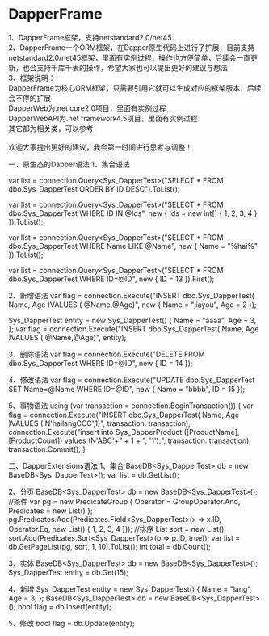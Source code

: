 # DapperFrame
1、DapperFrame框架，支持netstandard2.0/net45  <br />
2、DapperFrame一个ORM框架，在Dapper原生代码上进行了扩展，目前支持netstandard2.0/net45框架，里面有实例过程，操作也方便简单，后续会一直更新，也会支持千库千表的操作，希望大家也可以提出更好的建议与想法   <br />
3、框架说明：  <br />
	DapperFrame为核心ORM框架，只需要引用它就可以生成对应的框架版本，后续会不停的扩展  <br />
	DapperWeb为.net core2.0项目，里面有实例过程  <br />
	DapperWebAPI为.net framework4.5项目，里面有实例过程  <br />
	其它都为相关类，可以参考  <br />
  <br />
欢迎大家提出更好的建议，我会第一时间进行思考与调整！  <br />

一、原生态的Dapper语法
1、集合语法


var list = connection.Query<Sys_DapperTest>("SELECT * FROM dbo.Sys_DapperTest ORDER BY ID DESC").ToList();


var list = connection.Query<Sys_DapperTest>("SELECT * FROM dbo.Sys_DapperTest WHERE ID IN @Ids", new { Ids = new int[] { 1, 2, 3, 4 } }).ToList();
  
var list = connection.Query<Sys_DapperTest>("SELECT * FROM dbo.Sys_DapperTest WHERE Name LIKE @Name", new { Name = "%hai%" }).ToList();
  
var list = connection.Query<Sys_DapperTest>("SELECT * FROM dbo.Sys_DapperTest WHERE ID=@ID", new { ID = 13 }).First();

2、新增语法
var flag = connection.Execute("INSERT dbo.Sys_DapperTest( Name, Age )VALUES  ( @Name,@Age)", new { Name = "jiayou", Age = 2 });

Sys_DapperTest entity = new Sys_DapperTest()
{
Name = "aaaa",
Age = 3,
};
var flag = connection.Execute("INSERT dbo.Sys_DapperTest( Name, Age )VALUES  ( @Name,@Age)", entity);

3、删除语法
var flag = connection.Execute("DELETE FROM dbo.Sys_DapperTest WHERE ID=@ID", new { ID = 14 });

4、修改语法
var flag = connection.Execute("UPDATE dbo.Sys_DapperTest SET Name=@Name WHERE ID=@ID", new { Name = "bbbb", ID = 15 });

5、事物语法
using (var transaction = connection.BeginTransaction())
{
var flag = connection.Execute("INSERT dbo.Sys_DapperTest( Name, Age )VALUES  ( N'hailangCCC',1)", transaction: transaction);
connection.Execute("insert into Sys_DapperProduct ([ProductName], [ProductCount]) values (N'ABC'+" + 1 + ", '1');", transaction: transaction);
transaction.Commit();
}
 

二、DapperExtensions语法
1、集合
BaseDB<Sys_DapperTest> db = new BaseDB<Sys_DapperTest>();
var list = db.GetList();

2、分页
 BaseDB<Sys_DapperTest> db = new BaseDB<Sys_DapperTest>();
//条件
var pg = new PredicateGroup { Operator = GroupOperator.And, Predicates = new List<IPredicate>() };
pg.Predicates.Add(Predicates.Field<Sys_DapperTest>(x => x.ID, Operator.Eq, new List<int>() { 1, 2, 3, 4 }));
//排序
List<ISort> sort = new List<ISort>();
sort.Add(Predicates.Sort<Sys_DapperTest>(p => p.ID, true));
var list = db.GetPageList(pg, sort, 1, 10).ToList();
int total = db.Count();
	
3、实体
BaseDB<Sys_DapperTest> db = new BaseDB<Sys_DapperTest>();
Sys_DapperTest entity = db.Get(15);

4、新增
Sys_DapperTest entity = new Sys_DapperTest()
{
Name = "lang",
Age = 3,
};
BaseDB<Sys_DapperTest> db = new BaseDB<Sys_DapperTest>();
bool flag = db.Insert(entity);

5、修改
bool flag = db.Update(entity);
   
